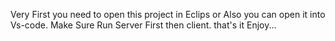 Very First you need to open this project in Eclips or Also you can open it into Vs-code.
Make Sure Run Server First then client.
that's it Enjoy...
